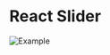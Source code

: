 # React Slider

![Example](https://raw.githubusercontent.com/JMcAmmond/react-slider/master/assets/example.gif)